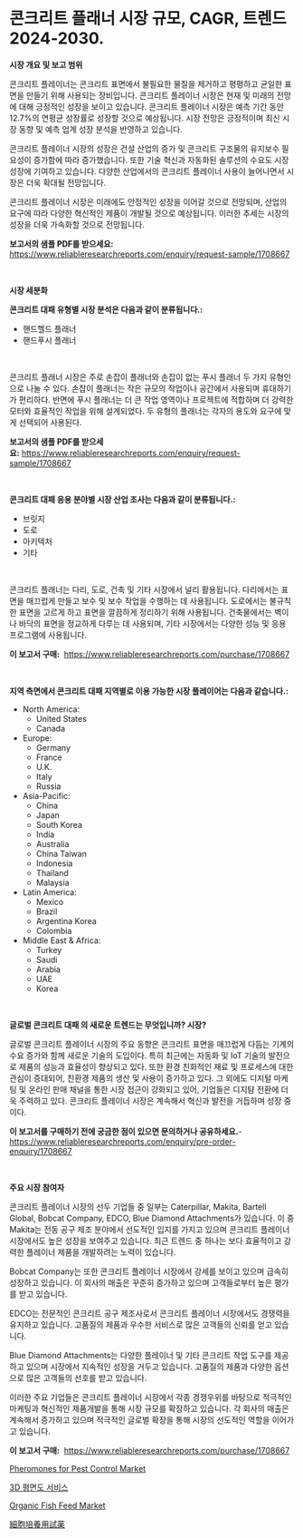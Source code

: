 <p><h1>콘크리트 플래너 시장 규모, CAGR, 트렌드 2024-2030.</h1></p><p><strong>시장 개요 및 보고 범위</strong></p>
<p><p>콘크리트 플레이너는 콘크리트 표면에서 불필요한 물질을 제거하고 평평하고 균일한 표면을 만들기 위해 사용되는 장비입니다. 콘크리트 플레이너 시장은 현재 및 미래의 전망에 대해 긍정적인 성장을 보이고 있습니다. 콘크리트 플레이너 시장은 예측 기간 동안 12.7%의 연평균 성장률로 성장할 것으로 예상됩니다. 시장 전망은 긍정적이며 최신 시장 동향 및 예측 업계 성장 분석을 반영하고 있습니다.</p><p>콘크리트 플레이너 시장의 성장은 건설 산업의 증가 및 콘크리트 구조물의 유지보수 필요성이 증가함에 따라 증가했습니다. 또한 기술 혁신과 자동화된 솔루션의 수요도 시장 성장에 기여하고 있습니다. 다양한 산업에서의 콘크리트 플레이너 사용이 늘어나면서 시장은 더욱 확대될 전망입니다.</p><p>콘크리트 플레이너 시장은 미래에도 안정적인 성장을 이어갈 것으로 전망되며, 산업의 요구에 따라 다양한 혁신적인 제품이 개발될 것으로 예상됩니다. 이러한 추세는 시장의 성장을 더욱 가속화할 것으로 전망됩니다.</p></p>
<p><strong>보고서의 샘플 PDF를 받으세요:</strong> <a href="https://www.reliableresearchreports.com/enquiry/request-sample/1708667">https://www.reliableresearchreports.com/enquiry/request-sample/1708667</a></p>
<p>&nbsp;</p>
<p><strong>시장 세분화</strong></p>
<p><strong>콘크리트 대패 유형별 시장 분석은 다음과 같이 분류됩니다.:</strong></p>
<p><ul><li>핸드헬드 플래너</li><li>핸드푸시 플래너</li></ul></p>
<p>&nbsp;</p>
<p><p>콘크리트 플래너 시장은 주로 손잡이 플래너와 손잡이 없는 푸시 플래너 두 가지 유형인으로 나눌 수 있다. 손잡이 플래너는 작은 규모의 작업이나 공간에서 사용되며 휴대하기가 편리하다. 반면에 푸시 플래너는 더 큰 작업 영역이나 프로젝트에 적합하며 더 강력한 모터와 효율적인 작업을 위해 설계되었다. 두 유형의 플래너는 각자의 용도와 요구에 맞게 선택되어 사용된다.</p></p>
<p><strong>보고서의 샘플 PDF를 받으세요:</strong>&nbsp;<a href="https://www.reliableresearchreports.com/enquiry/request-sample/1708667">https://www.reliableresearchreports.com/enquiry/request-sample/1708667</a></p>
<p>&nbsp;</p>
<p><strong> 콘크리트 대패 응용 분야별 시장 산업 조사는 다음과 같이 분류됩니다.:</strong></p>
<p><ul><li>브릿지</li><li>도로</li><li>아키텍처</li><li>기타</li></ul></p>
<p>&nbsp;</p>
<p><p>콘크리트 플래너는 다리, 도로, 건축 및 기타 시장에서 널리 활용됩니다. 다리에서는 표면을 매끄럽게 만들고 보수 및 보수 작업을 수행하는 데 사용됩니다. 도로에서는 불규칙한 표면을 고르게 하고 표면을 깔끔하게 정리하기 위해 사용됩니다. 건축물에서는 벽이나 바닥의 표면을 정교하게 다루는 데 사용되며, 기타 시장에서는 다양한 성능 및 응용 프로그램에 사용됩니다.</p></p>
<p><strong>이 보고서 구매:</strong>&nbsp; <a href="https://www.reliableresearchreports.com/purchase/1708667">https://www.reliableresearchreports.com/purchase/1708667</a></p>
<p>&nbsp;</p>
<p><strong>지역 측면에서 콘크리트 대패 지역별로 이용 가능한 시장 플레이어는 다음과 같습니다.:</strong></p>
<p><ul>
    <li>
        North America:
        <ul>
            <li>United States</li>
            <li>Canada</li>
        </ul>
    </li>
    <li>
        Europe:
        <ul>
            <li>Germany</li>
            <li>France</li>
            <li>U.K.</li>
            <li>Italy</li>
            <li>Russia</li>
        </ul>
    </li>
    <li>
        Asia-Pacific:
        <ul>
            <li>China</li>
            <li>Japan</li>
            <li>South Korea</li>
            <li>India</li>
            <li>Australia</li>
            <li>China Taiwan</li>
            <li>Indonesia</li>
            <li>Thailand</li>
            <li>Malaysia</li>
        </ul>
    </li>
    <li>
        Latin America:
        <ul>
            <li>Mexico</li>
            <li>Brazil</li>
            <li>Argentina Korea</li>
            <li>Colombia</li>
        </ul>
    </li>
    <li>
        Middle East & Africa:
        <ul>
            <li>Turkey</li>
            <li>Saudi</li>
            <li>Arabia</li>
            <li>UAE</li>
            <li>Korea</li>
        </ul>
    </li>
    </ul></p>
<p>&nbsp;</p>
<p><strong>글로벌 콘크리트 대패 의 새로운 트렌드는 무엇입니까? 시장?</strong></p>
<p><p>글로벌 콘크리트 플레이너 시장의 주요 동향은 콘크리트 표면을 매끄럽게 다듬는 기계의 수요 증가와 함께 새로운 기술의 도입이다. 특히 최근에는 자동화 및 IoT 기술의 발전으로 제품의 성능과 효율성이 향상되고 있다. 또한 환경 친화적인 재료 및 프로세스에 대한 관심이 증대되어, 친환경 제품의 생산 및 사용이 증가하고 있다. 그 외에도 디지털 마케팅 및 온라인 판매 채널을 통한 시장 접근이 강화되고 있어, 기업들은 디지턈 전환에 더욱 주력하고 있다. 콘크리트 플레이너 시장은 계속해서 혁신과 발전을 거듭하며 성장 중이다.</p></p>
<p><strong>이 보고서를 구매하기 전에 궁금한 점이 있으면 문의하거나 공유하세요.</strong>- <a href="https://www.reliableresearchreports.com/enquiry/pre-order-enquiry/1708667">https://www.reliableresearchreports.com/enquiry/pre-order-enquiry/1708667</a></p>
<p>&nbsp;</p>
<p><strong>주요 시장 참여자</strong></p>
<p><p>콘크리트 플레이너 시장의 선두 기업들 중 일부는 Caterpillar, Makita, Bartell Global, Bobcat Company, EDCO, Blue Diamond Attachments가 있습니다. 이 중 Makita는 전동 공구 제조 분야에서 선도적인 입지를 가지고 있으며 콘크리트 플레이너 시장에서도 높은 성장을 보여주고 있습니다. 최근 트렌드 중 하나는 보다 효율적이고 강력한 플레이너 제품을 개발하려는 노력이 있습니다.</p><p>Bobcat Company는 또한 콘크리트 플레이너 시장에서 강세를 보이고 있으며 급속히 성장하고 있습니다. 이 회사의 매출은 꾸준히 증가하고 있으며 고객들로부터 높은 평가를 받고 있습니다.</p><p>EDCO는 전문적인 콘크리트 공구 제조사로서 콘크리트 플레이너 시장에서도 경쟁력을 유지하고 있습니다. 고품질의 제품과 우수한 서비스로 많은 고객들의 신뢰를 얻고 있습니다.</p><p>Blue Diamond Attachments는 다양한 플레이너 및 기타 콘크리트 작업 도구를 제공하고 있으며 시장에서 지속적인 성장을 거두고 있습니다. 고품질의 제품과 다양한 옵션으로 많은 고객들의 선호를 받고 있습니다.</p><p>이러한 주요 기업들은 콘크리트 플레이너 시장에서 각종 경쟁우위를 바탕으로 적극적인 마케팅과 혁신적인 제품개발을 통해 시장 규모를 확장하고 있습니다. 각 회사의 매출은 계속해서 증가하고 있으며 적극적인 글로벌 확장을 통해 시장의 선도적인 역할을 이어가고 있습니다.</p></p>
<p><strong>이 보고서 구매:</strong>&nbsp;&nbsp;<a href="https://www.reliableresearchreports.com/purchase/1708667">https://www.reliableresearchreports.com/purchase/1708667</a></p>
<p><p><a href="https://issuu.com/reportprime-2/docs/pheromones-for-pest-control-market-size-2030.pptx">Pheromones for Pest Control Market</a></p><p><a href="https://github.com/TobyKub4685/Market-Research-Report-List-1/blob/main/73231117614.md">3D 평면도 서비스</a></p><p><a href="https://issuu.com/reportprime-2/docs/organic-fish-feed-market-size-2030.pptx">Organic Fish Feed Market</a></p><p><a href="https://medium.com/@charm854/%E7%B4%B0%E8%83%9E%E5%9F%B9%E9%A4%8A%E8%A9%A6%E8%96%AC%E5%B8%82%E5%A0%B4%E5%B1%95%E6%9C%9B-%E6%A5%AD%E7%95%8C%E6%A6%82%E8%A6%81%E3%81%8A%E3%82%88%E3%81%B3%E4%BA%88%E6%B8%AC-2024%E5%B9%B4%E3%81%8B%E3%82%892031%E5%B9%B4%E3%81%BE%E3%81%A7-dd450c448849">細胞培養用試薬</a></p></p>
